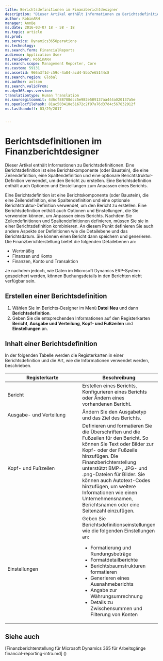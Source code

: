 ```yaml
---
title: Berichtsdefinitionen im Finanzberichtdesigner
description: "Dieser Artikel enthält Informationen zu Berichtsdefinitionen. Eine Berichtsdefinition ist eine Berichtskomponente (oder Baustein), die eine Zeilendefinition, eine Spaltendefinition und eine optionale Berichtstruktur-Definition verwendet, um den Bericht zu erstellen. Eine Berichtsdefinition enthält auch Optionen und Einstellungen zum Anpassen eines Berichts."
author: RobinARH
manager: AnnBe
ms.date: 2016-03-07 18 - 58 - 18
ms.topic: article
ms.prod: 
ms.service: Dynamics365Operations
ms.technology: 
ms.search.form: FinancialReports
audience: Application User
ms.reviewer: RobinARH
ms.search.scope: Management Reporter, Core
ms.custom: 59131
ms.assetid: 966a3f1d-c59c-4a84-acd4-5bb7e65144c8
ms.search.region: Global
ms.author: aolson
ms.search.validFrom: 
ms.dyn365.ops.version: 
translationtype: Human Translation
ms.sourcegitcommit: 4d6cf88788dcc5e982e509137aa444a020137a5e
ms.openlocfilehash: 81ac503410e51672c2f97a76d37d4c567832912f
ms.lasthandoff: 03/29/2017


---
```


# <a name="report-definitions-in-financial-report-designer"></a>Berichtsdefinitionen im Finanzberichtdesigner

Dieser Artikel enthält Informationen zu Berichtsdefinitionen. Eine Berichtsdefinition ist eine Berichtskomponente (oder Baustein), die eine Zeilendefinition, eine Spaltendefinition und eine optionale Berichtstruktur-Definition verwendet, um den Bericht zu erstellen. Eine Berichtsdefinition enthält auch Optionen und Einstellungen zum Anpassen eines Berichts. 

Eine Berichtsdefinition ist eine Berichtskomponente (oder Baustein), die eine Zeilendefinition, eine Spaltendefinition und eine optionale Berichtstruktur-Definition verwendet, um den Bericht zu erstellen. Eine Berichtsdefinition enthält auch Optionen und Einstellungen, die Sie verwenden können, um Anpassen eines Berichts. Nachdem Sie Zeilendefinitionen und Spaltendefinitionen definieren, müssen Sie sie in einer Berichtsdefinition kombinieren. An diesem Punkt definieren Sie auch andere Aspekte der Definitionen wie die Detailebene und das Berichtsdatum. Sie können einen Bericht dann speichern und generieren. Die Finanzberichterstellung bietet die folgenden Detailebenen an:

-   Wertmäßig
-   Finanzen und Konto
-   Finanzen, Konto und Transaktion

Je nachdem jedoch, wie Daten im Microsoft Dynamics ERP-System gespeichert werden, können Buchungsdetails in den Berichten nicht verfügbar sein.

## <a name="create-a-report-definition"></a>Erstellen einer Berichtsdefinition
1.  Wählen Sie im Berichts-Designer im Menü **Datei** **Neu** und dann **Berichtsdefinition**.
2.  Geben Sie die entsprechenden Informationen auf den Registerkarten **Bericht**, **Ausgabe und Verteilung**, **Kopf- und Fußzeilen** und **Einstellungen** an.

## <a name="contents-of-a-report-definition"></a>Inhalt einer Berichtsdefinition
In der folgenden Tabelle werden die Registerkarten in einer Berichtsdefinition und die Art, wie die Informationen verwendet werden, beschrieben.

<table>
<colgroup>
<col width="50%" />
<col width="50%" />
</colgroup>
<thead>
<tr class="header">
<th>Registerkarte</th>
<th>Beschreibung</th>
</tr>
</thead>
<tbody>
<tr class="odd">
<td>Bericht</td>
<td>Erstellen eines Berichts, Konfigurieren eines Berichts oder Ändern eines vorhandenen Bericht.</td>
</tr>
<tr class="even">
<td>Ausgabe- und Verteilung</td>
<td>Ändern Sie den Ausgabetyp und das Ziel des Berichts.</td>
</tr>
<tr class="odd">
<td>Kopf- und Fußzeilen</td>
<td>Definieren und formatieren Sie die Überschriften und die Fußzeilen für den Bericht. So können Sie Text oder Bilder zur Kopf- oder der Fußzeile hinzufügen. Die Finanzberichterstellung unterstützt BMP-, JPG- und .png-Dateien für Bilder. Sie können auch Autotext-Codes hinzufügen, um weitere Informationen wie einen Unternehmensnamen, Berichtsnamen oder eine Seitenzahl einzufügen.</td>
</tr>
<tr class="even">
<td>Einstellungen</td>
<td>Geben Sie Berichtsdefinitionseinstellungen wie die folgenden Einstellungen an:
<ul>
<li>Formatierung und Rundungsbeträge</li>
<li>Formatdetailberichte</li>
<li>Berichtsbaumstrukturen formatieren</li>
<li>Generieren eines Ausnahmeberichts</li>
<li>Angabe zur Währungsumrechnung</li>
<li>Details zu Zwischensummen und Filterung von Konten</li>
</ul></td>
</tr>
</tbody>
</table>



<a name="see-also"></a>Siehe auch
--------

[Finanzberichterstellung für Microsoft Dynamics 365 für Arbeitsgänge financial-reporting-intro.md] ()


